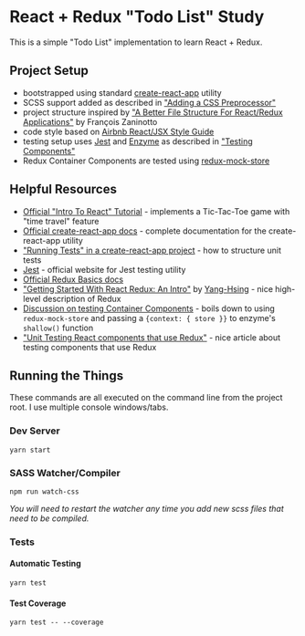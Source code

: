 # React + Redux "Todo List" Study

This is a simple "Todo List" implementation to learn React + Redux.

## Project Setup

* bootstrapped using standard [create-react-app](https://github.com/facebookincubator/create-react-app) utility
* SCSS support added as described in ["Adding a CSS Preprocessor"](https://github.com/facebookincubator/create-react-app/blob/master/packages/react-scripts/template/README.md#adding-a-css-preprocessor-sass-less-etc)
* project structure inspired by ["A Better File Structure For React/Redux Applications"](https://marmelab.com/blog/2015/12/17/react-directory-structure.html) by François Zaninotto
* code style based on [Airbnb React/JSX Style Guide](https://github.com/airbnb/javascript/tree/master/react)
* testing setup uses [Jest](https://facebook.github.io/jest/) and [Enzyme](http://airbnb.io/enzyme/) as described in ["Testing Components"](https://github.com/facebookincubator/create-react-app/blob/master/packages/react-scripts/template/README.md#testing-components)
* Redux Container Components are tested using [redux-mock-store](http://arnaudbenard.com/redux-mock-store/)


## Helpful Resources

* [Official "Intro To React" Tutorial](https://facebook.github.io/react/tutorial/tutorial.html) - implements a Tic-Tac-Toe game with "time travel" feature
* [Official create-react-app docs](https://github.com/facebookincubator/create-react-app/blob/master/packages/react-scripts/template/README.md) - complete documentation for the create-react-app utility
* ["Running Tests" in a create-react-app project](https://github.com/facebookincubator/create-react-app/blob/master/packages/react-scripts/template/README.md#running-tests) - how to structure unit tests
* [Jest](https://facebook.github.io/jest/) - official website for Jest testing utility
* [Official Redux Basics docs](http://redux.js.org/docs/basics/)
* ["Getting Started With React Redux: An Intro"](https://www.codementor.io/mz026/getting-started-with-react-redux-an-intro-8r6kurcxf) by [Yang-Hsing](https://www.codementor.io/mz026) - nice high-level description of Redux
* [Discussion on testing Container Components](https://github.com/airbnb/enzyme/issues/472) - boils down to using `redux-mock-store` and passing a `{context: { store }}` to enzyme's `shallow()` function
* ["Unit Testing React components that use Redux"](http://www.thereformedprogrammer.net/unit-testing-react-components-that-use-redux/) - nice article about testing components that use Redux


## Running the Things

These commands are all executed on the command line from the project root.  I use multiple console windows/tabs.

### Dev Server
```
yarn start
```

### SASS Watcher/Compiler
```
npm run watch-css
```
*You will need to restart the watcher any time you add new scss files that need to be compiled.*


### Tests
#### Automatic Testing
```
yarn test
```

#### Test Coverage
```
yarn test -- --coverage
```
